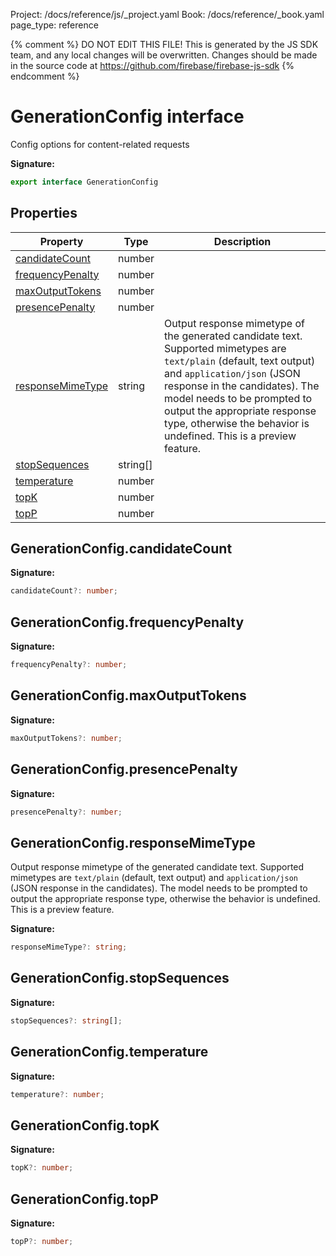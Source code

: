 Project: /docs/reference/js/_project.yaml
Book: /docs/reference/_book.yaml
page_type: reference

{% comment %}
DO NOT EDIT THIS FILE!
This is generated by the JS SDK team, and any local changes will be
overwritten. Changes should be made in the source code at
https://github.com/firebase/firebase-js-sdk
{% endcomment %}

# GenerationConfig interface
Config options for content-related requests

<b>Signature:</b>

```typescript
export interface GenerationConfig 
```

## Properties

|  Property | Type | Description |
|  --- | --- | --- |
|  [candidateCount](./vertexai.generationconfig.md#generationconfigcandidatecount) | number |  |
|  [frequencyPenalty](./vertexai.generationconfig.md#generationconfigfrequencypenalty) | number |  |
|  [maxOutputTokens](./vertexai.generationconfig.md#generationconfigmaxoutputtokens) | number |  |
|  [presencePenalty](./vertexai.generationconfig.md#generationconfigpresencepenalty) | number |  |
|  [responseMimeType](./vertexai.generationconfig.md#generationconfigresponsemimetype) | string | Output response mimetype of the generated candidate text. Supported mimetypes are <code>text/plain</code> (default, text output) and <code>application/json</code> (JSON response in the candidates). The model needs to be prompted to output the appropriate response type, otherwise the behavior is undefined. This is a preview feature. |
|  [stopSequences](./vertexai.generationconfig.md#generationconfigstopsequences) | string\[\] |  |
|  [temperature](./vertexai.generationconfig.md#generationconfigtemperature) | number |  |
|  [topK](./vertexai.generationconfig.md#generationconfigtopk) | number |  |
|  [topP](./vertexai.generationconfig.md#generationconfigtopp) | number |  |

## GenerationConfig.candidateCount

<b>Signature:</b>

```typescript
candidateCount?: number;
```

## GenerationConfig.frequencyPenalty

<b>Signature:</b>

```typescript
frequencyPenalty?: number;
```

## GenerationConfig.maxOutputTokens

<b>Signature:</b>

```typescript
maxOutputTokens?: number;
```

## GenerationConfig.presencePenalty

<b>Signature:</b>

```typescript
presencePenalty?: number;
```

## GenerationConfig.responseMimeType

Output response mimetype of the generated candidate text. Supported mimetypes are `text/plain` (default, text output) and `application/json` (JSON response in the candidates). The model needs to be prompted to output the appropriate response type, otherwise the behavior is undefined. This is a preview feature.

<b>Signature:</b>

```typescript
responseMimeType?: string;
```

## GenerationConfig.stopSequences

<b>Signature:</b>

```typescript
stopSequences?: string[];
```

## GenerationConfig.temperature

<b>Signature:</b>

```typescript
temperature?: number;
```

## GenerationConfig.topK

<b>Signature:</b>

```typescript
topK?: number;
```

## GenerationConfig.topP

<b>Signature:</b>

```typescript
topP?: number;
```
